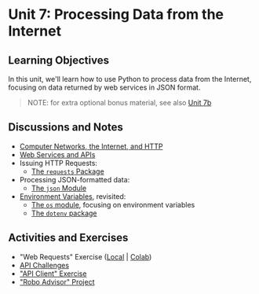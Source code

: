 # Unit 7: Processing Data from the Internet

## Learning Objectives

In this unit, we'll learn how to use Python to process data from the Internet, focusing on data returned by web services in JSON format.

> NOTE: for extra optional bonus material, see also [Unit 7b](/units/unit-7b.md)

## Discussions and Notes

  + [Computer Networks, the Internet, and HTTP](/notes/info-systems/networks.md)
  + [Web Services and APIs](/notes/software/apis.md)
  + Issuing HTTP Requests:
    + [The `requests` Package](/notes/python/packages/requests.md)
  + Processing JSON-formatted data:
    + [The `json` Module](/notes/python/modules/json.md)
  + [Environment Variables](/notes/environment-variables/README.md), revisited:
    + [The `os` module](/notes/python/modules/os.md#environment-variables), focusing on environment variables
    + [The `dotenv` package](/notes/python/packages/dotenv.md)

## Activities and Exercises

  + "Web Requests" Exercise ([Local](/exercises/web-requests/README.md) | [Colab](https://colab.research.google.com/drive/1Er3WxQVtXaEjCG_oj-cChtKqDSp6LEqo?usp=sharing))
  + [API Challenges](/exercises/api-challenges)
  + ["API Client" Exercise](/exercises/api-client/README.md)
  + ["Robo Advisor" Project](/projects/robo-advisor/README.md)
